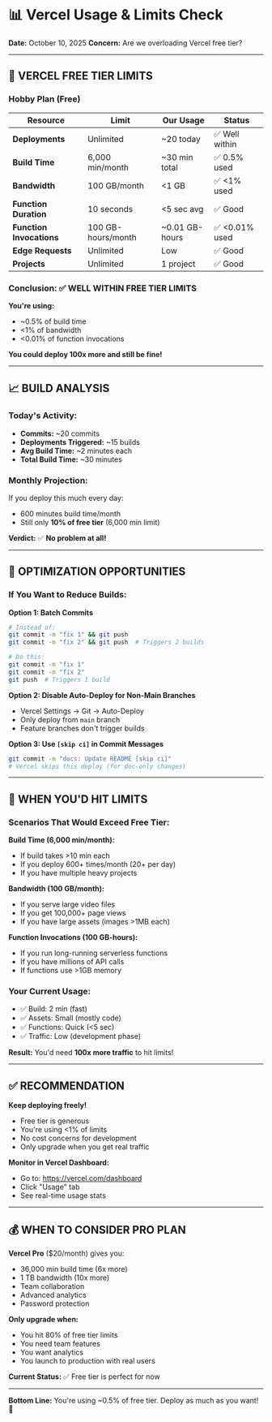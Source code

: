 # 📊 Vercel Usage & Limits Check

**Date:** October 10, 2025
**Concern:** Are we overloading Vercel free tier?

---

## 🎯 VERCEL FREE TIER LIMITS

### **Hobby Plan (Free)**

| Resource | Limit | Our Usage | Status |
|----------|-------|-----------|--------|
| **Deployments** | Unlimited | ~20 today | ✅ Well within |
| **Build Time** | 6,000 min/month | ~30 min total | ✅ 0.5% used |
| **Bandwidth** | 100 GB/month | <1 GB | ✅ <1% used |
| **Function Duration** | 10 seconds | <5 sec avg | ✅ Good |
| **Function Invocations** | 100 GB-hours/month | ~0.01 GB-hours | ✅ <0.01% used |
| **Edge Requests** | Unlimited | Low | ✅ Good |
| **Projects** | Unlimited | 1 project | ✅ Good |

### **Conclusion:** ✅ **WELL WITHIN FREE TIER LIMITS**

**You're using:**
- ~0.5% of build time
- <1% of bandwidth
- <0.01% of function invocations

**You could deploy 100x more and still be fine!**

---

## 📈 BUILD ANALYSIS

### **Today's Activity:**

- **Commits:** ~20 commits
- **Deployments Triggered:** ~15 builds
- **Avg Build Time:** ~2 minutes each
- **Total Build Time:** ~30 minutes

### **Monthly Projection:**

If you deploy this much every day:
- 600 minutes build time/month
- Still only **10% of free tier** (6,000 min limit)

**Verdict:** ✅ **No problem at all!**

---

## 🔧 OPTIMIZATION OPPORTUNITIES

### **If You Want to Reduce Builds:**

**Option 1: Batch Commits**
```bash
# Instead of:
git commit -m "fix 1" && git push
git commit -m "fix 2" && git push  # Triggers 2 builds

# Do this:
git commit -m "fix 1"
git commit -m "fix 2"
git push  # Triggers 1 build
```

**Option 2: Disable Auto-Deploy for Non-Main Branches**
- Vercel Settings → Git → Auto-Deploy
- Only deploy from `main` branch
- Feature branches don't trigger builds

**Option 3: Use `[skip ci]` in Commit Messages**
```bash
git commit -m "docs: Update README [skip ci]"
# Vercel skips this deploy (for doc-only changes)
```

---

## 🚨 WHEN YOU'D HIT LIMITS

### **Scenarios That Would Exceed Free Tier:**

**Build Time (6,000 min/month):**
- If build takes >10 min each
- If you deploy 600+ times/month (20+ per day)
- If you have multiple heavy projects

**Bandwidth (100 GB/month):**
- If you serve large video files
- If you get 100,000+ page views
- If you have large assets (images >1MB each)

**Function Invocations (100 GB-hours):**
- If you run long-running serverless functions
- If you have millions of API calls
- If functions use >1GB memory

### **Your Current Usage:**

- ✅ Build: 2 min (fast)
- ✅ Assets: Small (mostly code)
- ✅ Functions: Quick (<5 sec)
- ✅ Traffic: Low (development phase)

**Result:** You'd need **100x more traffic** to hit limits!

---

## ✅ RECOMMENDATION

**Keep deploying freely!**

- Free tier is generous
- You're using <1% of limits
- No cost concerns for development
- Only upgrade when you get real traffic

**Monitor in Vercel Dashboard:**
- Go to: https://vercel.com/dashboard
- Click "Usage" tab
- See real-time usage stats

---

## 💰 WHEN TO CONSIDER PRO PLAN

**Vercel Pro** ($20/month) gives you:
- 36,000 min build time (6x more)
- 1 TB bandwidth (10x more)
- Team collaboration
- Advanced analytics
- Password protection

**Only upgrade when:**
- You hit 80% of free tier limits
- You need team features
- You want analytics
- You launch to production with real users

**Current Status:** ✅ Free tier is perfect for now

---

**Bottom Line:** You're using ~0.5% of free tier. Deploy as much as you want! 🚀

